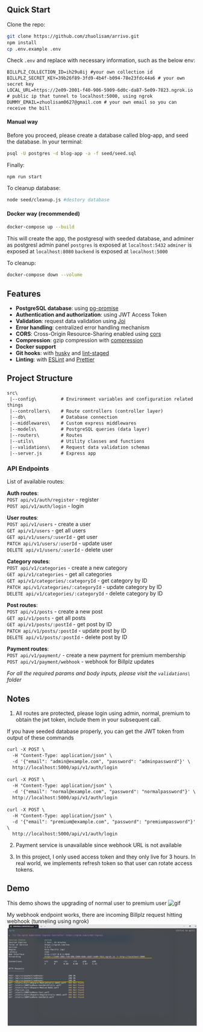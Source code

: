 ## Quick Start

Clone the repo:

```bash
git clone https://github.com/zhuolisam/arrivo.git
npm install
cp .env.example .env
```

Check `.env` and replace with necessary information, such as the below env:
```
BILLPLZ_COLLECTION_ID=ih29u8ij #your own collection id
BILLPLZ_SECRET_KEY=39b26f89-3fd9-4b4f-b094-78e23fdc44a6 # your own secret key
LOCAL_URL=https://2e09-2001-f40-906-5909-6d0c-da87-5e09-7823.ngrok.io # public ip that tunnel to localhost:5000, using ngrok 
DUMMY_EMAIL=zhuolisam0627@gmail.com # your own email so you can receive the bill
```

#### Manual way

Before you proceed, please create a database called blog-app, and seed the database. In your terminal:
```bash
psql -U postgres -d blog-app -a -f seed/seed.sql
```

Finally:
```bash
npm run start
```

To cleanup database:

```bash
node seed/cleanup.js #destory database
```

#### Docker way (recommended)

```bash
docker-compose up --build
```
This will create the app, the postgresql with seeded database, and adminer as postgresl admin panel
`postgres` is exposed at `localhost:5432`
`adminer` is exposed at `localhost:8080`
`backend` is exposed at `localhost:5000`

To cleanup:
```bash
docker-compose down --volume
```

## Features

- **PostgreSQL database**: using [pg-promise](https://github.com/vitaly-t/pg-promise)
- **Authentication and authorization**: using JWT Access Token
- **Validation**: request data validation using [Joi](https://github.com/hapijs/joi)
- **Error handling**: centralized error handling mechanism
- **CORS**: Cross-Origin Resource-Sharing enabled using [cors](https://github.com/expressjs/cors)
- **Compression**: gzip compression with [compression](https://github.com/expressjs/compression)
- **Docker support**
- **Git hooks**: with [husky](https://github.com/typicode/husky) and [lint-staged](https://github.com/okonet/lint-staged)
- **Linting**: with [ESLint](https://eslint.org) and [Prettier](https://prettier.io)

## Project Structure

```
src\
 |--config\         # Environment variables and configuration related things
 |--controllers\    # Route controllers (controller layer)
 |--db\             # Database connection
 |--middlewares\    # Custom express middlewares
 |--models\         # PostgreSQL queries (data layer)
 |--routers\        # Routes
 |--utils\          # Utility classes and functions
 |--validations\    # Request data validation schemas
 |--server.js       # Express app
```

### API Endpoints

List of available routes:

**Auth routes**:\
`POST api/v1/auth/register` - register\
`POST api/v1/auth/login` - login

**User routes**:\
`POST api/v1/users` - create a user\
`GET api/v1/users` - get all users\
`GET api/v1/users/:userId` - get user\
`PATCH api/v1/users/:userId` - update user\
`DELETE api/v1/users/:userId` - delete user

**Category routes**:\
`POST api/v1/categories` - create a new category\
`GET api/v1/categories` - get all categories\
`GET api/v1/categories/:categoryId` - get category by ID\
`PATCH api/v1/categories/:categoryId` - update category by ID\
`DELETE api/v1/categories/:categoryId` - delete category by ID

**Post routes**:\
`POST api/v1/posts` - create a new post\
`GET api/v1/posts` - get all posts\
`GET api/v1/posts/:postId` - get post by ID\
`PATCH api/v1/posts/:postId` - update post by ID\
`DELETE api/v1/posts/:postId` - delete post by ID

**Payment routes**:\
`POST api/v1/payment/` - create a new payment for premium membership\
`POST api/v1/payment/webhook` - webhook for Billplz updates

*For all the required params and body inputs, please visit the `validations\` folder*

## Notes

1. All routes are protected, please login using admin, normal, premium to obtain the jwt token, include them in your subsequent call.

If you have seeded database properly, you can get the JWT token from output of these commands

```
curl -X POST \
  -H "Content-Type: application/json" \
  -d '{"email": "admin@example.com", "password": "adminpassword"}' \
  http://localhost:5000/api/v1/auth/login

curl -X POST \
  -H "Content-Type: application/json" \
  -d '{"email": "normal@example.com", "password": "normalpassword"}' \
  http://localhost:5000/api/v1/auth/login

curl -X POST \
  -H "Content-Type: application/json" \
  -d '{"email": "premium@example.com", "password": "premiumpassword"}' \
  http://localhost:5000/api/v1/auth/login

```

2. Payment service is unavailable since webhook URL is not available

3. In this project, I only used access token and they only live for 3 hours. In real world, we implements refresh token so that user can rotate access tokens.

## Demo
This demo shows the upgrading of normal user to premium user
![gif](assets/demo.gif)


My webhook endpoint works, there are incoming Billplz request hitting webhook (tunneling using ngrok)
![png](assets/ngrok-tunnel.png)